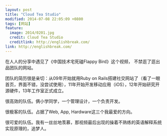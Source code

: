 ```yaml
---
layout: post
title: "Cloud Tea Studio"
modified: 2014-07-08 22:05:09 +0800
tags: [网站]
feature:
  image: 2014/0201.jpg
  credit: Cloud Tea Studio
  creditlink: http://englishbreak.com/
link: http://englishbreak.com/
---
```


在人人的分享中遇见了《中国技术宅死磕Flappy Bird》这个视频， 不禁逛了逛出品团队的网站。

团队的简历很是亲切：从09年开始就用Ruby on Rails搭建社交网站了（看了一眼首页，界面不错，没尝试使用），11年开始开发移动应用（iOS），12年开始研究开源硬件，13年工作室正式成立。

很高效的队伍。俩小学同学，一个管理设计，一个负责开发。

很极客的队伍。占据了Web, App, Hardware这三个我最爱的方向。

很可爱的队伍。我有一丝丝地羡慕，那视频最后出现的操着不熟练的英语解释系统实现原理的，追梦人。
